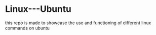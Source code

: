 # Linux---Ubuntu
this repo is made to showcase the use and functioning of different linux commands on ubuntu 
